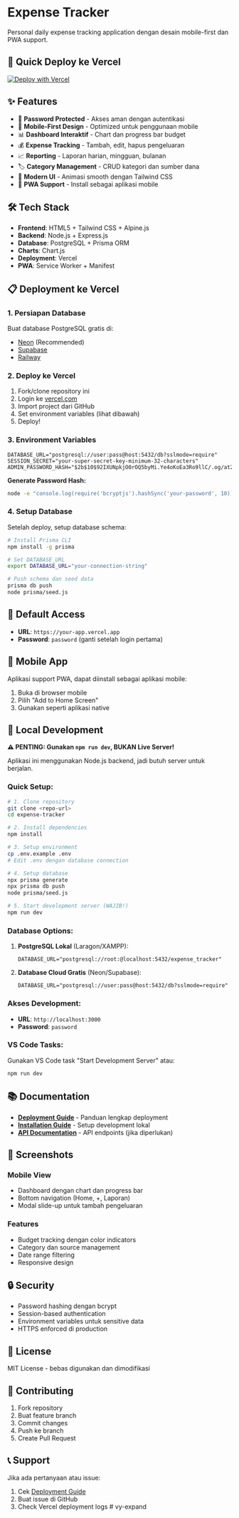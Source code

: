 # Expense Tracker

Personal daily expense tracking application dengan desain mobile-first dan PWA support.

## 🚀 Quick Deploy ke Vercel

[![Deploy with Vercel](https://vercel.com/button)](https://vercel.com/new/clone?repository-url=https%3A%2F%2Fgithub.com%2Fyour-username%2Fexpense-tracker)

## ✨ Features

- 🔐 **Password Protected** - Akses aman dengan autentikasi
- 📱 **Mobile-First Design** - Optimized untuk penggunaan mobile
- 📊 **Dashboard Interaktif** - Chart dan progress bar budget
- 💰 **Expense Tracking** - Tambah, edit, hapus pengeluaran
- 📈 **Reporting** - Laporan harian, mingguan, bulanan
- 🏷️ **Category Management** - CRUD kategori dan sumber dana
- 🎨 **Modern UI** - Animasi smooth dengan Tailwind CSS
- 📱 **PWA Support** - Install sebagai aplikasi mobile

## 🛠️ Tech Stack

- **Frontend**: HTML5 + Tailwind CSS + Alpine.js
- **Backend**: Node.js + Express.js
- **Database**: PostgreSQL + Prisma ORM
- **Charts**: Chart.js
- **Deployment**: Vercel
- **PWA**: Service Worker + Manifest

## 📋 Deployment ke Vercel

### 1. Persiapan Database

Buat database PostgreSQL gratis di:

- [Neon](https://neon.tech) (Recommended)
- [Supabase](https://supabase.com)
- [Railway](https://railway.app)

### 2. Deploy ke Vercel

1. Fork/clone repository ini
2. Login ke [vercel.com](https://vercel.com)
3. Import project dari GitHub
4. Set environment variables (lihat dibawah)
5. Deploy!

### 3. Environment Variables

```env
DATABASE_URL="postgresql://user:pass@host:5432/db?sslmode=require"
SESSION_SECRET="your-super-secret-key-minimum-32-characters"
ADMIN_PASSWORD_HASH="$2b$10$92IXUNpkjO0rOQ5byMi.Ye4oKoEa3Ro9llC/.og/at2.uheWG/igi"
```

**Generate Password Hash:**

```bash
node -e "console.log(require('bcryptjs').hashSync('your-password', 10))"
```

### 4. Setup Database

Setelah deploy, setup database schema:

```bash
# Install Prisma CLI
npm install -g prisma

# Set DATABASE_URL
export DATABASE_URL="your-connection-string"

# Push schema dan seed data
prisma db push
node prisma/seed.js
```

## 🎯 Default Access

- **URL**: `https://your-app.vercel.app`
- **Password**: `password` (ganti setelah login pertama)

## 📱 Mobile App

Aplikasi support PWA, dapat diinstall sebagai aplikasi mobile:

1. Buka di browser mobile
2. Pilih "Add to Home Screen"
3. Gunakan seperti aplikasi native

## 🔧 Local Development

**⚠️ PENTING: Gunakan `npm run dev`, BUKAN Live Server!**

Aplikasi ini menggunakan Node.js backend, jadi butuh server untuk berjalan.

### Quick Setup:

```bash
# 1. Clone repository
git clone <repo-url>
cd expense-tracker

# 2. Install dependencies
npm install

# 3. Setup environment
cp .env.example .env
# Edit .env dengan database connection

# 4. Setup database
npx prisma generate
npx prisma db push
node prisma/seed.js

# 5. Start development server (WAJIB!)
npm run dev
```

### Database Options:

1. **PostgreSQL Lokal** (Laragon/XAMPP):

   ```env
   DATABASE_URL="postgresql://root:@localhost:5432/expense_tracker"
   ```

2. **Database Cloud Gratis** (Neon/Supabase):
   ```env
   DATABASE_URL="postgresql://user:pass@host:5432/db?sslmode=require"
   ```

### Akses Development:

- **URL**: `http://localhost:3000`
- **Password**: `password`

### VS Code Tasks:

Gunakan VS Code task "Start Development Server" atau:

```bash
npm run dev
```

## 📚 Documentation

- **[Deployment Guide](DEPLOYMENT.md)** - Panduan lengkap deployment
- **[Installation Guide](INSTALL.md)** - Setup development lokal
- **[API Documentation](API.md)** - API endpoints (jika diperlukan)

## 🎨 Screenshots

### Mobile View

- Dashboard dengan chart dan progress bar
- Bottom navigation (Home, +, Laporan)
- Modal slide-up untuk tambah pengeluaran

### Features

- Budget tracking dengan color indicators
- Category dan source management
- Date range filtering
- Responsive design

## 🔒 Security

- Password hashing dengan bcrypt
- Session-based authentication
- Environment variables untuk sensitive data
- HTTPS enforced di production

## 📄 License

MIT License - bebas digunakan dan dimodifikasi

## 🤝 Contributing

1. Fork repository
2. Buat feature branch
3. Commit changes
4. Push ke branch
5. Create Pull Request

## 📞 Support

Jika ada pertanyaan atau issue:

1. Cek [Deployment Guide](DEPLOYMENT.md)
2. Buat issue di GitHub
3. Check Vercel deployment logs
#   v y - e x p a n d  
 
